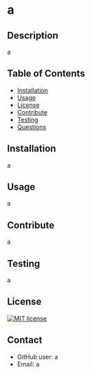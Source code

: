# a
  ## Description

  a
  ## Table of Contents
  * [Installation](##-Installation)
  * [Usage](##-Usage)
  * [License](##-Installation)
  * [Contribute](##-Contribute)
  * [Testing](##-Testing)
  * [Questions](##-Contact)
  
  ## Installation
  a

  ## Usage
  a

  ## Contribute
  a

  ## Testing
  a

  
  ## License
  [![MIT license](https://img.shields.io/badge/License-MIT-green.svg)](https://lbesson.mit-license.org/)
    

  ## Contact
  * GitHub user: a 
  * Email: a

